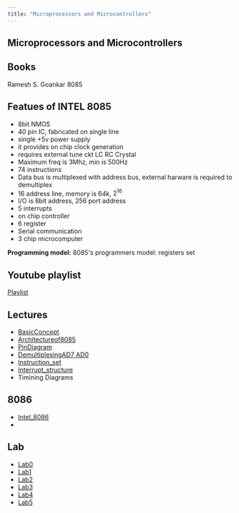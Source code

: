 ```yaml
---
title: "Microprocessors and Microcontrollers"
---
```


## Microprocessors and Microcontrollers

## Books

Ramesh S. Goankar 8085

## Featues of INTEL 8085

- 8bit NMOS
- 40 pin IC, fabricated on single line
- single +5v power supply
- it provides on chip clock generation
- requires external tune ckt LC RC Crystal
- Maximum freq is 3Mhz, min is 500Hz
- 74 instructions
- Data bus is multiplexed with address bus, external harware is required to
  demultiplex
- 16 address line, memory is 64k, $2^{16}$
- I/O is 8bit address, 256 port address
- 5 interrupts
- on chip controller
- 6 register
- Serial communication
- 3 chip microcomputer

**Programming model:**
8085's programmers model: registers set

## Youtube playlist

[Playlist](https://www.youtube.com/playlist?list=PL8G4ZtHAnWn3rrCZPIej2-eqk1bjKCsmL)

## Lectures

- [BasicConcept](unit1/basicConcept)
- [Architectureof8085](unit1/Architectureof8085)
- [PinDiagram](unit1/PinDiagram)
- [DemultiplexingAD7 AD0](unit1/DemultiplexingAD7-AD0)
- [Instruction_set](unit1/Instruction_set)
- [Interrupt_structure](unit1/Interrupt_structure)
- Timining Diagrams


## 8086

- [Intel_8086](Intel_8086)
-

## Lab

- [Lab0](labs/Lab0)
- [Lab1](labs/Lab1)
- [Lab2](labs/Lab2)
- [Lab3](labs/Lab3)
- [Lab4](Lab4)
- [Lab5](Lab5)
